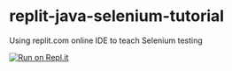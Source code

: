# replit-java-selenium-tutorial
Using replit.com online IDE to teach Selenium testing

[![Run on Repl.it](https://repl.it/badge/github/leobooth/replit-java-selenium-tutorial)](https://repl.it/github/leobooth/replit-java-selenium-tutorial)
